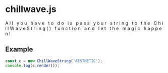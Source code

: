 # chillwave.js

A l l&nbsp;&nbsp;&nbsp;y o u&nbsp;&nbsp;&nbsp;h a v e&nbsp;&nbsp;&nbsp;t o&nbsp;&nbsp;&nbsp;d o&nbsp;&nbsp;&nbsp;i s&nbsp;&nbsp;&nbsp;p a s s&nbsp;&nbsp;&nbsp;y o u r&nbsp;&nbsp;&nbsp;s t r i n g&nbsp;&nbsp;&nbsp;t o&nbsp;&nbsp;&nbsp;t h e&nbsp;&nbsp;&nbsp;C h i l l W a v e S t r i n g ( )&nbsp;&nbsp;&nbsp;f u n c t i o n&nbsp;&nbsp;&nbsp;a n d&nbsp;&nbsp;&nbsp;l e t&nbsp;&nbsp;&nbsp;t h e&nbsp;&nbsp;&nbsp;m a g i c&nbsp;&nbsp;&nbsp;h a p p e n !

## Example
```js
const c = new ChillWaveString('AESTHETIC');
console.log(c.render());
```
